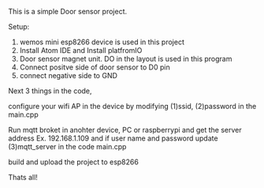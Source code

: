 This is a simple Door sensor project.

Setup:

1. wemos mini esp8266 device is used in this project
2. Install Atom IDE and Install platfromIO
3. Door sensor magnet unit. DO in the layout is used in this program
4. Connect positve side of door sensor to D0 pin
5. connect negative side to GND

Next 3 things in the code,

configure your wifi AP in the device by modifying (1)ssid, (2)password in the main.cpp

Run mqtt broket in anohter device, PC or raspberrypi and get the server address
Ex. 192.168.1.109 and if user name and password
update (3)mqtt_server in the code main.cpp

build and upload the project to esp8266

Thats all!
